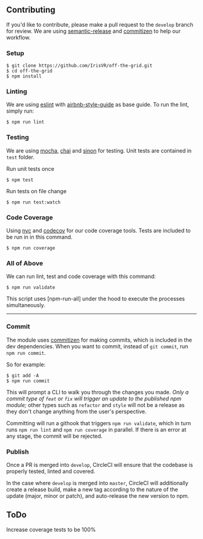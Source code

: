 ## Contributing

If you'd like to contribute, please make a pull request to the `develop` branch for review. We are using [semantic-release](https://github.com/semantic-release/semantic-release) and [commitizen](https://github.com/commitizen/cz-cli) to help our workflow.

### Setup

```
$ git clone https://github.com/IrisVR/off-the-grid.git
$ cd off-the-grid
$ npm install
```

### Linting

We are using [eslint](https://github.com/eslint/eslint) with [airbnb-style-guide](https://github.com/airbnb/javascript) as base guide. To run the lint, simply run:

```
$ npm run lint
```

### Testing

We are using [mocha](https://github.com/mochajs/mocha), [chai](https://github.com/chaijs/chai) and [sinon](https://github.com/sinonjs/sinon) for testing.  Unit tests are contained in `test` folder. 

Run unit tests once

```
$ npm test
```

Run tests on file change

```
$ npm run test:watch
```

### Code Coverage

Using [nyc](https://github.com/istanbuljs/nyc) and [codecov](http://codecov.io/) for our code coverage tools. Tests are included to be run in in this command.

```
$ npm run coverage
```

### All of Above

We can run lint, test and code coverage with this command:

```
$ npm run validate
```

This script uses [npm-run-all] under the hood to execute the processes simultaneously.

---

### Commit

The module uses [commitizen](https://github.com/commitizen/cz-cli) for making commits, which is included in the dev dependencies. When you want to commit, instead of `git commit`, run `npm run commit`.

So for example:

```
$ git add -A
$ npm run commit
```

This will prompt a CLI to walk you through the changes you made. *Only a commit type of `feat` or `fix` will trigger an update to the published npm module;* other types such as `refactor` and `style` will not be a release as they don't change anything from the user's perspective.

Committing will run a githook that triggers `npm run validate`, which in turn runs `npm run lint` and `npm run coverage` in parallel. If there is an error at any stage, the commit will be rejected.

### Publish

Once a PR is merged into `develop`, CircleCI will ensure that the codebase is properly tested, linted and covered.

In the case where `develop` is merged into `master`, CircleCI will additionally create a release build, make a new tag according to the nature of the update (major, minor or patch), and auto-release the new version to npm.

## ToDo

Increase coverage tests to be 100%
